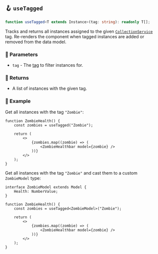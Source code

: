 ## 🪝 `useTagged`

```ts
function useTagged<T extends Instance>(tag: string): readonly T[];
```

Tracks and returns all instances assigned to the given [`CollectionService`](https://create.roblox.com/docs/reference/engine/classes/CollectionService) tag. Re-renders the component when tagged instances are added or removed from the data model.

### 📕 Parameters

-   `tag` - The [tag](https://create.roblox.com/docs/studio/properties#instance-tags) to filter instances for.

### 📗 Returns

-   A list of instances with the given tag.

### 📘 Example

Get all instances with the tag `"Zombie"`:

```tsx
function ZombieHealth() {
	const zombies = useTagged("Zombie");

	return (
		<>
			{zombies.map((zombie) => (
				<ZombieHealthbar model={zombie} />
			))}
		</>
	);
}
```

Get all instances with the tag `"Zombie"` and cast them to a custom `ZombieModel` type:

```tsx
interface ZombieModel extends Model {
	Health: NumberValue;
}

function ZombieHealth() {
	const zombies = useTagged<ZombieModel>("Zombie");

	return (
		<>
			{zombies.map((zombie) => (
				<ZombieHealthbar model={zombie} />
			))}
		</>
	);
}
```
